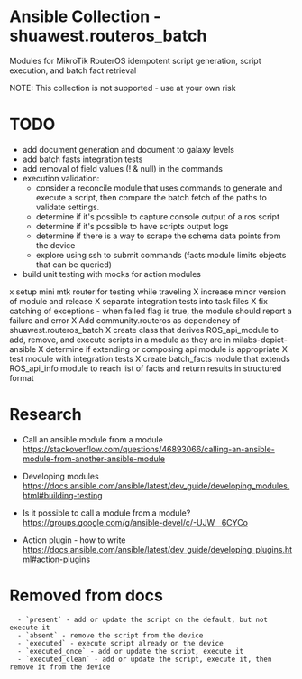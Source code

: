 # Ansible Collection - shuawest.routeros_batch

Modules for MikroTik RouterOS idempotent script generation, script execution, and batch fact retrieval

NOTE: This collection is not supported - use at your own risk

# TODO
 
- add document generation and document to galaxy levels
- add batch fasts integration tests
- add removal of field values (! & null) in the commands
- execution validation:
  - consider a reconcile module that uses commands to generate and execute a script, then compare the batch fetch of the paths
  to validate settings. 
  - determine if it's possible to capture console output of a ros script 
  - determine if it's possible to have scripts output logs
  - determine if there is a way to scrape the schema data points from the device
  - explore using ssh to submit commands (facts module limits objects that can be queried)
- build unit testing with mocks for action modules 


x setup mini mtk router for testing while traveling
X increase minor version of module and release
X separate integration tests into task files
X fix catching of exceptions - when failed flag is true, the module should report a failure and error
X Add community.routeros as dependency of shuawest.routeros_batch
X create class that derives ROS_api_module to add, remove, and execute scripts in a module as they are in milabs-depict-ansible
  X determine if extending or composing api module is appropriate
X test module with integration tests 
X create batch_facts module that extends ROS_api_info module to reach list of facts and return results in structured format

# Research
- Call an ansible module from a module
  https://stackoverflow.com/questions/46893066/calling-an-ansible-module-from-another-ansible-module

- Developing modules
  https://docs.ansible.com/ansible/latest/dev_guide/developing_modules.html#building-testing

- Is it possible to call a module from a module?
  https://groups.google.com/g/ansible-devel/c/-UJW__6CYCo 

- Action plugin - how to write
  https://docs.ansible.com/ansible/latest/dev_guide/developing_plugins.html#action-plugins 

# Removed from docs

      - `present` - add or update the script on the default, but not execute it
      - `absent` - remove the script from the device
      - `executed` - execute script already on the device
      - `executed_once` - add or update the script, execute it
      - `executed_clean` - add or update the script, execute it, then remove it from the device